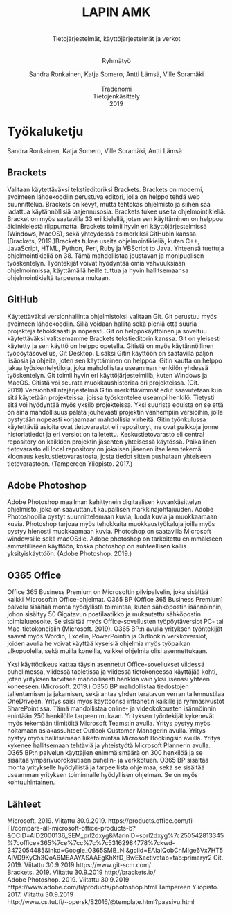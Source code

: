 <center><H1>LAPIN AMK</H1><br>
Tietojärjestelmät, käyttöjärjestelmät ja verkot
<br>
<br>
<br>
Ryhmätyö

Sandra Ronkainen, Katja Somero, Antti Lämsä, Ville Soramäki
<br>
<br>
Tradenomi<br>
Tietojenkäsittely<br>
2019<br></center>

<h1>Työkaluketju</h1>

Sandra Ronkainen, Katja Somero, Ville Soramäki, Antti Lämsä

<h2>Brackets</h2>

Valitaan käytettäväksi tekstieditoriksi Brackets. Brackets on moderni, avoimeen lähdekoodiin perustuva editori, jolla on helppo tehdä web suunnittelua. Brackets on kevyt, mutta tehtokas ohjelmisto ja siihen saa ladattua käytännöllisiä laajennusosia. Brackets tukee useita ohjelmointikieliä. Bracket on myös saatavilla 33 eri kielellä, joten sen käyttäminen on helppoa äidinkielestä riippumatta. Brackets toimii hyvin eri käyttöjärjestelmissä (Windows, MacOS), sekä yhteydessä esimerkiksi GitHubin kanssa. (Brackets, 2019.)Brackets tukee useita ohjelmointikieliä, kuten C++, JavaScript, HTML, Python, Perl, Ruby ja VBScript to Java. Yhteensä tuettuja ohjelmointikieliä on 38. Tämä mahdollistaa joustavan ja monipuolisen työskentelyn. Työntekijät voivat hyödyntää omia vahvuuksiaan ohjelmoinnissa, käyttämällä heille tuttua ja hyvin hallitsemaansa ohjelmointikieltä tarpeensa mukaan. 

<h2>GitHub</h2>
Käytettäväksi versionhallinta ohjelmistoksi valitaan Git. Git perustuu myös avoimeen lähdekoodiin. Sillä voidaan hallita sekä pieniä että suuria projekteja tehokkaasti ja nopeasti. Git on helppokäyttöinen ja soveltuu käytettäväksi valitsemamme Brackets tekstieditorin kanssa. Git on yleisesti käytetty ja sen käyttö on helppo opetella. Gitistä on myös käytännöllinen työpöytäsovellus, Git Desktop. Lisäksi Gitin käyttöön on saatavilla paljon lisäosia ja ohjeita, joten sen käyttäminen on helppoa. Gitin kautta on helppo jakaa työskentelytiloja, joka mahdollistaa useamman henkilön yhdessä työskentelyn. Git toimii hyvin eri käyttöjärjestelmillä, kuten Windows ja MacOS. Gitistä voi seurata muokkaushistoriaa eri projekteissa. (Git. 2019).Versionhallintajärjestelmä Gitin merkittävimmät edut saavutetaan kun sitä käytetään projekteissa, joissa työskentelee useampi henkilö. Tietysti sitä voi hyödyntää myös yksilö projekteissa. Yksi suurista eduista on se että on aina mahdollisuus palata jouhevasti projektin vanhempiin versioihin, jolla pystytään nopeasti korjaamaan mahdollisia virheitä. Gitin työnkulussa käytettäviä asioita ovat tietovarastot eli repositoryt, ne ovat paikkoja jonne historiatiedot ja eri versiot on talletettu.  Keskustietovarasto eli central repository on kaikkien projektin jäsenten yhteisessä käytössä. Paikallinen tietovarasto eli local repository on jokaisen jäsenen itselleen tekemä kloonaus keskustietovarastosta, josta tiedot sitten pushataan yhteiseen tietovarastoon.  (Tampereen Yliopisto. 2017.)


<h2>Adobe Photoshop</h2>
Adobe Photoshop maailman kehittynein digitaalisen kuvankäsittelyn ohjelmisto, joka on saavuttanut kaupallisen markkinajohtajuuden. Adobe Photoshopilla pystyt suunnittelemaan kuvia, luoda kuvia ja muokkaamaan kuvia. Photoshop tarjoaa myös tehokkaita muokkaustyökaluja joilla myös pystyy hienosti muokkaamaan kuvia. Photoshop on saatavilla Microsoft windowsille sekä macOS:lle. Adobe photoshop on tarkoitettu enimmäkseen ammatilliseen käyttöön, koska photoshop on suhteellisen kallis yksityiskäyttöön. (Adobe Photoshop. 2019.)

<h2>O365 Office</h2>

Office 365 Business Premium on Microsoftin pilvipalvelin, joka sisältää kaikki Microsoftin Office-ohjelmat.
O365 BP (Office 365 Business Premium) palvelu sisältää monta hyödyllistä toimintaa, kuten sähköpostin isännöinnin, johon sisältyy 50 Gigatavun postilaatikko ja mukautettu sähköpostin toimialueosoite. Se sisältää myös Office-sovellusten työpöytäversiot PC- tai Mac-tietokoneisiin (Microsoft. 2019). O365 BP:n avulla yrityksen työntekijät saavat myös Wordin, Excelin, PowerPointin ja Outlookin verkkoversiot, joiden avulla he voivat käyttää kyseisiä ohjelmia myös työpaikan ulkopuolella, sekä muilla koneilla, vaikkei ohjelmia olisi asennettukaan.

Yksi käyttöoikeus kattaa täysin asennetut Office-sovellukset viidessä puhelimessa, viidessä tabletissa ja viidessä tietokoneessa käyttäjää kohti, joten yrityksen tarvitsee mahdollisesti hankkia vain yksi lisenssi yhteen koneeseen.(Microsoft. 2019.) O356 BP mahdollistaa tiedostojen tallentamisen ja jakamisen, sekä antaa yhden teratavun verran tallennustilaa OneDriveen. Yritys saisi myös käyttöönsä intranetin kaikille ja ryhmäsivustot SharePointissa. Tämä mahdollistaa online- ja videokokousten isännöinnin enintään 250 henkilölle tarpeen mukaan. Yrityksen työntekijät kykenevät myös tekemään tiimitöitä Microsoft Teams:in avulla. Yritys pystyy myös hoitamaan asiakassuhteet Outlook Customer Managerin avulla. Yritys pystyy myös hallitsemaan liiketoimintaa Microsoft Bookingsin avulla. Yritys kykenee hallitsemaan tehtäviä ja yhteistyötä Microsoft Plannerin avulla. O365 BP:n palvelun käyttäjien enimmäismäärä on 300 henkilöä ja se sisältää ympärivuorokautisen puhelin- ja verkkotuen. O365 BP sisältää monta yritykselle hyödyllistä ja tarpeellista ohjelmaa, sekä se sisältää useamman yrityksen toiminnalle hyödyllisen ohjelman. Se on myös kohtuuhintainen. 


<H2>Lähteet</h2>
Microsoft. 2019. Viitattu 30.9.2019. https://products.office.com/fi-FI/compare-all-microsoft-office-products-b?&OCID=AID2000136_SEM_prl2dxyg&MarinID=sprl2dxyg%7c250542813345%7coffice+365%7ce%7cc%7c%7c53162984778%7ckwd-3472054485&lnkd=Google_O365SMB_NI&gclid=EAIaIQobChMIge6Vx7HT5AIVD9KyCh3QoA6MEAAYASAAEgKhKfD_BwE&activetab=tab:primaryr2
Git. 2019. Viitattu 30.9.2019 https://www.git-scm.com/<br>
Brackets. 2019. Viitattu 30.9.2019 http://brackets.io/ <br>
Adobe Photoshop. 2019. Viitattu 30.9.2019 https://www.adobe.com/fi/products/photoshop.html
Tampereen Yliopisto. 2017. Viitattu 30.9.2019 http://www.cs.tut.fi/~opersk/S2016/@template.html?paasivu.html
